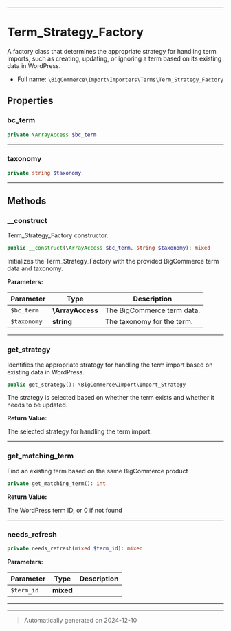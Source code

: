 ***

# Term_Strategy_Factory

A factory class that determines the appropriate strategy for handling term imports,
such as creating, updating, or ignoring a term based on its existing data in WordPress.



* Full name: `\BigCommerce\Import\Importers\Terms\Term_Strategy_Factory`



## Properties


### bc_term



```php
private \ArrayAccess $bc_term
```






***

### taxonomy



```php
private string $taxonomy
```






***

## Methods


### __construct

Term_Strategy_Factory constructor.

```php
public __construct(\ArrayAccess $bc_term, string $taxonomy): mixed
```

Initializes the Term_Strategy_Factory with the provided BigCommerce term data and taxonomy.






**Parameters:**

| Parameter | Type | Description |
|-----------|------|-------------|
| `$bc_term` | **\ArrayAccess** | The BigCommerce term data. |
| `$taxonomy` | **string** | The taxonomy for the term. |





***

### get_strategy

Identifies the appropriate strategy for handling the term import based on existing data in WordPress.

```php
public get_strategy(): \BigCommerce\Import\Import_Strategy
```

The strategy is selected based on whether the term exists and whether it needs to be updated.







**Return Value:**

The selected strategy for handling the term import.




***

### get_matching_term

Find an existing term based on the same BigCommerce product

```php
private get_matching_term(): int
```









**Return Value:**

The WordPress term ID, or 0 if not found




***

### needs_refresh



```php
private needs_refresh(mixed $term_id): mixed
```








**Parameters:**

| Parameter | Type | Description |
|-----------|------|-------------|
| `$term_id` | **mixed** |  |





***


***
> Automatically generated on 2024-12-10
